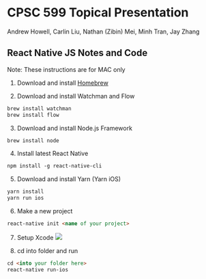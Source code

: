 CPSC 599 Topical Presentation 
=============================

Andrew Howell, Carlin Liu, Nathan (Zibin) Mei, Minh Tran, Jay Zhang

React Native JS Notes and Code
------------------------------

Note: These instructions are for MAC only

1. Download and install [Homebrew](https://brew.sh/) 

2. Download and install Watchman and Flow

``` markdown
brew install watchman
brew install flow
```

3. Download and install Node.js Framework

``` markdown
brew install node
```
4. Install latest React Native

``` markdown
npm install -g react-native-cli
```

5. Download and install Yarn (Yarn iOS)
``` markdown
yarn install
yarn run ios
```

6. Make a new project
``` markdown
react-native init <name of your project>
```

7. Setup Xcode
![](step/7.png)

8. cd into folder and run
``` markdown
cd <into your folder here>
react-native run-ios
```
